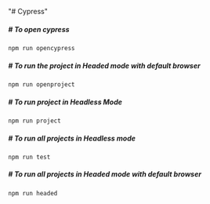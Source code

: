 "# Cypress" 

##### # To open cypress
`npm run opencypress`

##### # To run the project in Headed mode with default browser
`npm run openproject`

##### # To run project in Headless Mode
`npm run project`

##### # To run all projects in Headless mode
`npm run test`

##### # To run all projects in Headed mode with default browser
`npm run headed`
